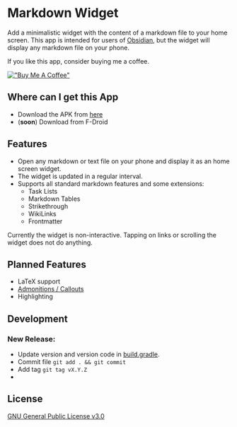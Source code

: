 # Markdown Widget

Add a minimalistic widget with the content of a markdown file to your home screen.
This app is intended for users of [Obsidian](https://obsidian.md), but the widget will display any markdown file on your phone.

If you like this app, consider buying me a coffee.

[!["Buy Me A Coffee"](https://www.buymeacoffee.com/assets/img/custom_images/orange_img.png)](https://www.buymeacoffee.com/Tiim)

## Where can I get this App

- Download the APK from [here](https://github.com/Tiim/Android-Markdown-Widget/releases/latest)
- (**soon**) Download from F-Droid

## Features

* Open any markdown or text file on your phone and display it as an home screen widget.
* The widget is updated in a regular interval.
* Supports all standard markdown features and some extensions:
    * Task Lists
    * Markdown Tables
    * Strikethrough
    * WikiLinks
    * Frontmatter

Currently the widget is non-interactive. Tapping on links or scrolling the widget does not do anything.

## Planned Features

* LaTeX support
* [Admonitions / Callouts](https://help.obsidian.md/How+to/Use+callouts)
* Highlighting

## Development
### New Release:

- Update version and version code in [build.gradle](app/build.gradle).
- Commit file `git add . && git commit`
- Add tag `git tag vX.Y.Z`
-


## License

[GNU General Public License v3.0](https://github.com/Tiim/Android-Markdown-Widget/blob/main/LICENSE.md)


